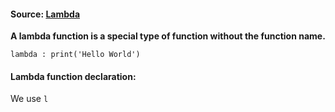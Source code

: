 #### Source: [Lambda](https://www.programiz.com/python-programming/anonymous-function)

**A lambda function is a special type of function without the function name.**

`lambda : print('Hello World')`


#### Lambda function declaration:

We use `l`